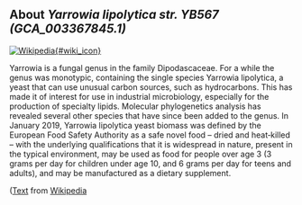 
About *Yarrowia lipolytica str. YB567 (GCA\_003367845.1)* 
--------------------------------------------------------------

[![Wikipedia](/img/wikipedia_logo_v2_en.png){#wiki_icon}](https://en.wikipedia.org/wiki/Yarrowia)

Yarrowia is a fungal genus in the family Dipodascaceae. For a while the genus
was monotypic, containing the single species Yarrowia lipolytica, a yeast that
can use unusual carbon sources, such as hydrocarbons. This has made it of
interest for use in industrial microbiology, especially for the production of
specialty lipids. Molecular phylogenetics analysis has revealed several other
species that have since been added to the genus.
In January 2019, Yarrowia lipolytica yeast biomass was defined by the European
Food Safety Authority as a safe novel food – dried and heat‐killed –  with the
underlying qualifications that it is widespread in nature, present in the
typical environment, may be used as food for people over age 3 (3 grams per day
for children under age 10, and 6 grams per day for teens and adults), and may be
manufactured as a dietary supplement.

([Text](https://en.wikipedia.org/wiki/Yarrowia) from [Wikipedia](http://en.wikipedia.org/) 

